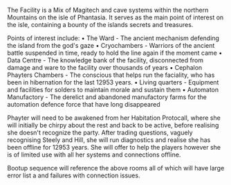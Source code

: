 The Facility is a Mix of Magitech and cave systems within the northern Mountains on the isle of Phantasia.  It serves as the main point of interest on the isle, containing a bounty of the islands secrets and treasures.

Points of interest include:
• The Ward - The ancient mechanism defending the island from the god's gaze 
• Cryochambers - Warriors of the ancient battle suspended in time, ready to hold the line again if the moment came
• Data Centre - The knowledge bank of the facility, disconnected from damage and ware to the facility over thousands of years
• Cephalon Phayters Chambers - The conscious that helps run the faciality, who has been in hibernation for the last 12953 years.
• Living quarters - Equipment and facilities for solders to maintain morale and sustain them
• Automaton Manufactory - The derelict and abandoned manufactory farms for the automation defence force that have long disappeared


Phayter will need to be awakened from her Habitation Protocall, where she will initially be chirpy about the rest and back to be active, before realising she doesn't recognize the party. After trading questions, vaguely recognising Steely and Hill, she will run diagnostics and realise she has been offline for 12953 years. She will offer to help the players however she is of limited use with all her systems and connections offline.

Bootup sequence will reference the above rooms all of which will have large error list a and failures with connection issues.
